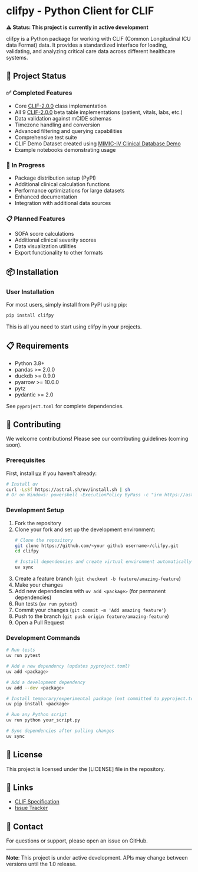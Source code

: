 # clifpy - Python Client for CLIF 

**⚠️ Status: This project is currently in active development**

clifpy is a Python package for working with CLIF (Common Longitudinal ICU data Format) data. It provides a standardized interface for loading, validating, and analyzing critical care data across different healthcare systems.

## 🚧 Project Status

### ✅ Completed Features
- Core [CLIF-2.0.0](https://clif-consortium.github.io/website/data-dictionary/data-dictionary-2.0.0.html) class implementation
- All 9 [CLIF-2.0.0](https://clif-consortium.github.io/website/data-dictionary/data-dictionary-2.0.0.html) beta table implementations (patient, vitals, labs, etc.)
- Data validation against mCIDE schemas
- Timezone handling and conversion
- Advanced filtering and querying capabilities
- Comprehensive test suite
- CLIF Demo Dataset created using [MIMIC-IV Clinical Database Demo](https://physionet.org/content/mimic-iv-demo/2.2/)
- Example notebooks demonstrating usage

### 🔄 In Progress
- Package distribution setup (PyPI)
- Additional clinical calculation functions
- Performance optimizations for large datasets
- Enhanced documentation
- Integration with additional data sources

### 📋 Planned Features
- SOFA score calculations
- Additional clinical severity scores
- Data visualization utilities
- Export functionality to other formats

## 📦 Installation

### User Installation

For most users, simply install from PyPI using pip:

```bash
pip install clifpy
```

This is all you need to start using clifpy in your projects.



## 📋 Requirements

- Python 3.8+
- pandas >= 2.0.0
- duckdb >= 0.9.0
- pyarrow >= 10.0.0
- pytz
- pydantic >= 2.0

See `pyproject.toml` for complete dependencies.

## 🤝 Contributing

We welcome contributions! Please see our contributing guidelines (coming soon).

### Prerequisites

First, install [uv](https://docs.astral.sh/uv/) if you haven't already:
```bash
# Install uv
curl -LsSf https://astral.sh/uv/install.sh | sh
# Or on Windows: powershell -ExecutionPolicy ByPass -c "irm https://astral.sh/uv/install.ps1 | iex"
```

### Development Setup

1. Fork the repository
2. Clone your fork and set up the development environment:
   ```bash
   # Clone the repository
   git clone https://github.com/<your github username>/clifpy.git
   cd clifpy
   
   # Install dependencies and create virtual environment automatically
   uv sync
   ```
3. Create a feature branch (`git checkout -b feature/amazing-feature`)
4. Make your changes
5. Add new dependencies with `uv add <package>` (for permanent dependencies)
6. Run tests (`uv run pytest`)
7. Commit your changes (`git commit -m 'Add amazing feature'`)
8. Push to the branch (`git push origin feature/amazing-feature`)
9. Open a Pull Request

### Development Commands
```bash
# Run tests
uv run pytest

# Add a new dependency (updates pyproject.toml)
uv add <package>

# Add a development dependency
uv add --dev <package>

# Install temporary/experimental package (not committed to pyproject.toml)
uv pip install <package>

# Run any Python script
uv run python your_script.py

# Sync dependencies after pulling changes
uv sync
```

## 📄 License

This project is licensed under the [LICENSE] file in the repository.

## 🔗 Links

- [CLIF Specification](clif-icu.com)
- [Issue Tracker](https://github.com/Common-Longitudinal-ICU-data-Format/pyCLIF/issues)

## 📧 Contact

For questions or support, please open an issue on GitHub.

---

**Note**: This project is under active development. APIs may change between versions until the 1.0 release.